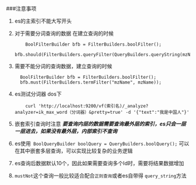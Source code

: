 ###注意事项

1.  es的主索引不能大写开头

2.  对于需要分词查询的数据 在建立查询的时候
    ```aidl
        BoolFilterBuilder bfb = FilterBuilders.boolFilter();
        bfb.should(FilterBuilders.queryFilter(QueryBuilders.queryString(mzName).defaultField("mzName")));
    ```
    

3.  需要不能分词的查询数据，建立查询的时候
       ```aidl
         BoolFilterBuilder bfb = FilterBuilders.boolFilter();
         bfb.must(FilterBuilders.termFilter("mzName", mzName));
       ```
    
    
4.   es测试分词器  dos下
        ```
            curl 'http://localhost:9200/vf(索引名)/_analyze?analyzer=ik_max_word（分词器）&pretty=true' -d '{"text":"我是中国人"}'
        ```
        
5.  嵌套索引查询时注意 **_要查询内层的数据需要查询最外层的索引，es只会一层一层进去，如果没有最外层，内部索引不查询_**    
6.  es使用` BoolQueryBuilder boolQuery = QueryBuilders.boolQuery();` 可以在其中嵌套多层查询，可以实现比较复杂的业务逻辑
7.  es查询后数据默认10个，因此如果需要查询多个Id时，需要将结果数据增加
8.  `mustNot`这个查询一般比较适合配合`正则查询`或者es自带得 `query_string`方法
